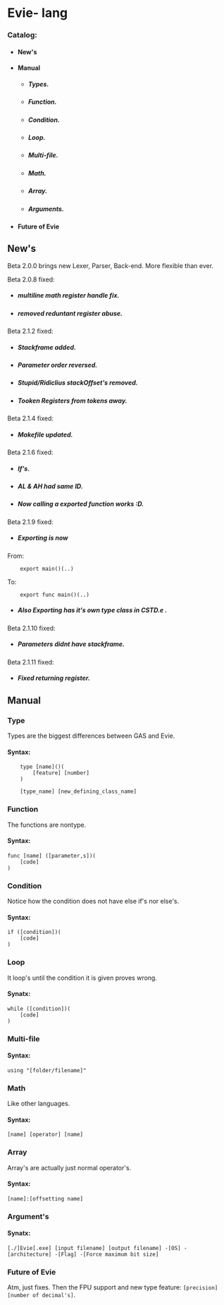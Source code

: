 # Evie- lang

### Catalog:
- #### New's
- #### Manual
    - ##### Types.
    - ##### Function.
    - ##### Condition.
    - ##### Loop.
    - ##### Multi-file.
    - ##### Math.
    - ##### Array.
    - ##### Arguments.
- #### Future of Evie




## New's
Beta 2.0.0 brings new Lexer, Parser, Back-end.
More flexible than ever.

Beta 2.0.8 fixed:

- ##### multiline math register handle fix.

- ##### removed reduntant register abuse.


Beta 2.1.2 fixed:

- ##### Stackframe added.

- ##### Parameter order reversed.

- ##### Stupid/Ridiclius stackOffset's removed.

- ##### Tooken Registers from tokens away.


Beta 2.1.4 fixed:

- ##### Makefile updated.


Beta 2.1.6 fixed:

- ##### If's.

- ##### AL & AH had same ID.

- ##### Now calling a exported function works :D.


Beta 2.1.9 fixed:

- ##### Exporting is now

From:
```
    export main()(..)
```

To:
```
    export func main()(..)
```

- ##### Also Exporting has it's own type class in CSTD.e .


Beta 2.1.10 fixed:

- ##### Parameters didnt have stackframe.


Beta 2.1.11 fixed:

- ##### Fixed returning register.




## Manual

### Type
Types are the biggest differences between GAS and Evie.
#### Syntax:
```
    type [name]()(
        [feature] [number]
    )
    
    [type_name] [new_defining_class_name] 
```

### Function
The functions are nontype.
#### Syntax:
```
func [name] ([parameter,s])(
    [code]
)
```

### Condition
Notice how the condition does not have else if's nor else's.
#### Syntax:
```
if ([condition])(
    [code]
)
```

### Loop
It loop's until the condition it is given proves wrong.
#### Synatx:
```
while ([condition])(
    [code]
)
```

### Multi-file

#### Syntax:
```
using "[folder/filename]"
```

### Math
Like other languages.
#### Syntax:
```
[name] [operator] [name]
```

### Array
Array's are actually just normal operator's.
#### Syntax:
```
[name]:[offsetting name]
```

### Argument's

#### Synatx:
```
[./]Evie[.exe] [input filename] [output filename] -[OS] -[architecture] -[Flag] -[Force maximum bit size]
```

### Future of Evie

Atm, just fixes.
Then the FPU support and new type feature: ```[precision] [number of decimal's]```.